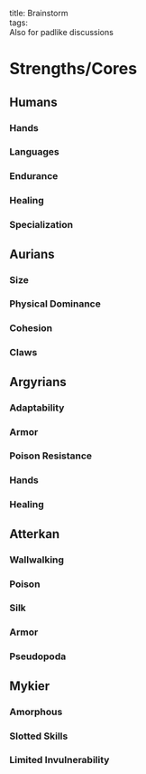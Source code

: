title: Brainstorm  
tags:   
Also for padlike discussions

# Strengths/Cores
## Humans
### Hands
### Languages
### Endurance 
### Healing
### Specialization
## Aurians
### Size
### Physical Dominance
### Cohesion
### Claws
## Argyrians
### Adaptability
### Armor
### Poison Resistance
### Hands
### Healing
## Atterkan
### Wallwalking
### Poison
### Silk
### Armor
### Pseudopoda
## Mykier
### Amorphous
### Slotted Skills
### Limited Invulnerability